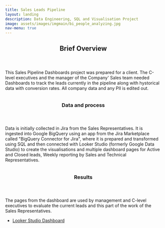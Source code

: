 ```yaml
---
title: Sales Leads Pipeline
layout: landing
description: Data Engineering, SQL and Visualisation Project
image: assets/images/imgmain/bi_people_analyzing.jpg
nav-menu: true
---
```

<!-- Main -->
<div id="main">

<!-- One -->
<section id="one">
	<div class="inner">
		<header class="major">
			<h2>Brief Overview</h2>
		</header>
		<p>This Sales Pipeline Dashboards project was prepared for a client. The C-level executives and the manager of the Company' Sales team needed Dashboards to track the leads currently in the pipeline along with hystorical data with conversion rates. All company data and any PII is edited out.</p>
	</div>
</section>

<!-- Two -->
<section id="two" class="spotlights">
	<section>
		<a href="embedded_pdf_sales.html" class="image">
			<img src="{{ site.baseurl }}/assets/images/imgsmall/Sales_Pipeline_db2.png" alt="" data-position="center center" />
		</a>
		<div class="content">
			<div class="inner">
				<header class="major">
					<h3>Data and process</h3>
				</header>
				<p>Data is initially collected in Jira from the Sales Representatives. It is ingested into Google BigQuery using an app from the Jira Marketplace called "BigQuery Connector for Jira", where it is prepared and transformed using SQL and then connected with Looker Studio (formerly Google Data Studio) to create the visualisations and multiple dashboard pages for Active and Closed leads, Weekly reporting by Sales and Technical Representatives.</p>
			</div>
		</div>
	</section>
	<section>
		<a href="embedded_pdf_sales.html" class="image">
			<img src="{{ site.baseurl }}/assets/images/imgsmall/Sales_Pipeline_db5.png" alt="" data-position="center center" />
		</a>
		<div class="content">
			<div class="inner">
				<header class="major">
					<h3>Results</h3>
				</header>
				<p>The pages from the dashboard are used by management and C-level executives to evaluate the current leads and this part of the work of the Sales Representatives. </p>
				<ul class="actions">
					<li>
						<a href="embedded_pdf_sales.html" class="button">Looker Studio Dashboard</a>
					</li>
				</ul>
			</div>
		</div>
	</section>
</section>

</div>
